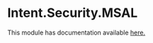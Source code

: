 # Intent.Security.MSAL

This module has documentation available [here.](https://docs.intentarchitect.com/articles/modules-dotnet/intent-security-msal/intent-security-msal.html)
